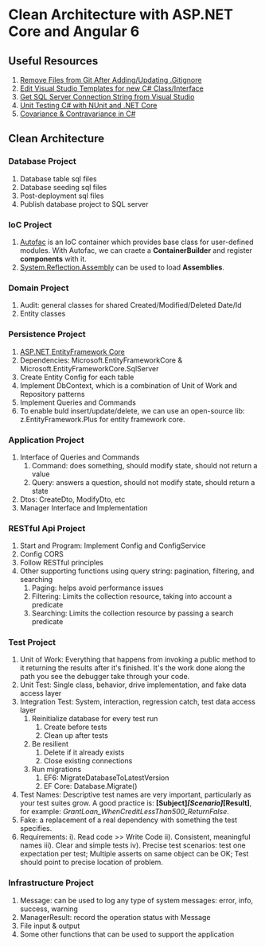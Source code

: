 # Clean Architecture with ASP.NET Core and Angular 6

## Useful Resources
1. [Remove Files from Git After Adding/Updating .Gitignore](https://eric.blog/2014/05/11/remove-files-from-git-addingupdating-gitignore/)
2. [Edit Visual Studio Templates for new C# Class/Interface](https://stackoverflow.com/questions/2072687/how-do-i-edit-the-visual-studio-templates-for-new-c-sharp-class-interface)
3. [Get SQL Server Connection String from Visual Studio](https://www.codeproject.com/Tips/592675/Get-SQL-Server-Database-Connection-String-Easily-f) 
4. [Unit Testing C# with NUnit and .NET Core](https://docs.microsoft.com/en-us/dotnet/core/testing/unit-testing-with-nunit)
5. [Covariance & Contravariance in C#](http://geekswithblogs.net/abhijeetp/archive/2010/01/10/covariance-and-contravariance-in-c-4.0.aspx)

## Clean Architecture

### Database Project
1. Database table sql files
2. Database seeding sql files
3. Post-deployment sql files
4. Publish database project to SQL server

### IoC Project
1. [Autofac](https://autofaccn.readthedocs.io/en/latest/getting-started/index.html) is an IoC container which provides base class for user-defined modules. With Autofac, we can craete a **ContainerBuilder** and register **components** with it.  
2. [System.Reflection.Assembly](https://docs.microsoft.com/en-us/dotnet/api/system.reflection?view=netframework-4.7.2) can be used to load **Assemblies**.

### Domain Project
1. Audit: general classes for shared Created/Modified/Deleted Date/Id
2. Entity classes

### Persistence Project
1. [ASP.NET EntityFramework Core](https://docs.microsoft.com/en-us/ef/core/)
2. Dependencies: Microsoft.EntityFrameworkCore & Microsoft.EntityFrameworkCore.SqlServer
3. Create Entity Config for each table
4. Implement DbContext, which is a combination of Unit of Work and Repository patterns 
5. Implement Queries and Commands
6. To enable buld insert/update/delete, we can use an open-source lib: z.EntityFramework.Plus for entity framework core. 

### Application Project
1. Interface of Queries and Commands
    1. Command: does something, should modify state, should not return a value
    2. Query: answers a question, should not modify state, should return a state
2. Dtos: CreateDto, ModifyDto, etc
3. Manager Interface and Implementation

### RESTful Api Project
1. Start and Program: Implement Config and ConfigService
2. Config CORS
3. Follow RESTful principles
4. Other supporting functions using query string: pagination, filtering, and searching
    1. Paging: helps avoid performance issues
    2. Filtering: Limits the collection resource, taking into account a predicate
    3. Searching: Limits the collection resource by passing a search predicate

### Test Project
1. Unit of Work: Everything that happens from invoking a public method to it returning the results after it's finished. It's the work done along the path you see the debugger take through your code.
2. Unit Test: Single class, behavior, drive implementation, and fake data access layer
3. Integration Test: System, interaction, regression catch, test data access layer
    1. Reinitialize database for every test run
        1. Create before tests
        2. Clean up after tests
    2. Be resilient
        1. Delete if it already exists
        2. Close existing connections
    3. Run migrations
        1. EF6: MigrateDatabaseToLatestVersion
        2. EF Core: Database.Migrate()
4. Test Names: Descriptive test names are very important, particularly as your test suites grow. A good practice is: **[Subject]_[Scenario]_[Result]**, for example: *GrantLoan_WhenCreditLessThan500_ReturnFalse*.        
5. Fake: a replacement of a real dependency with something the test specifies. 
6. Requirements: 
    i). Read code >> Write Code
    ii). Consistent, meaningful names
    iii). Clear and simple tests
    iv). Precise test scenarios: test one expectation per test; Multiple asserts on same object can be OK; Test should point to precise location of problem.

### Infrastructure Project
1. Message: can be used to log any type of system messages: error, info, success, warning
2. ManagerResult: record the operation status with Message
3. File input & output
4. Some other functions that can be used to support the application  
